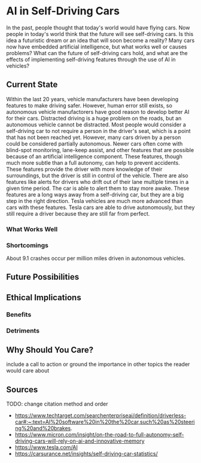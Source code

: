# AI in Self-Driving Cars

In the past, people thought that today's world would have flying cars. Now people in today's world think that the future will see self-driving cars. Is this idea a futuristic dream or an idea that will soon become a reality? Many cars now have embedded artificial intelligence, but what works well or causes problems? What can the future of self-driving cars hold, and what are the effects of implementing self-driving features through the use of AI in vehicles?

## Current State
Within the last 20 years, vehicle manufacturers have been developing features to make driving safer. However, human error still exists, so autonomous vehicle manufactorers have good reason to develop better AI for their cars. Distracted driving is a huge problem on the roads, but an autonomous vehicle cannot be distracted. Most people would consider a self-driving car to not require a person in the driver's seat, which is a point that has not been reached yet. However, many cars driven by a person could be considered partially autonomous. Newer cars often come with blind-spot monitoring, lane-keep assist, and other features that are possible because of an artificial intelligence component. These features, though much more subtle than a full autonomy, can help to prevent accidents. These features provide the driver with more knowledge of their surroundings, but the driver is still in control of the vehicle. There are also features like alerts for drivers who drift out of their lane multiple times in a given time period. The car is able to alert them to stay more awake. These features are a long ways away from a self-driving car, but they are a big step in the right direction. Tesla vehicles are much more advanced than cars with these features. Tesla cars are able to drive autonomously, but they still require a driver because they are still far from perfect. 

### What Works Well


### Shortcomings
About 9.1 crashes occur per million miles driven in autonomous vehicles.

## Future Possibilities

## Ethical Implications
### Benefits
### Detriments

## Why Should You Care?
include a call to action or ground the importance in other topics the reader would care about

## Sources
TODO: change citation method and order
* https://www.techtarget.com/searchenterpriseai/definition/driverless-car#:~:text=AI%20software%20in%20the%20car,such%20as%20steering%20and%20brakes.
* https://www.micron.com/insight/on-the-road-to-full-autonomy-self-driving-cars-will-rely-on-ai-and-innovative-memory
* https://www.tesla.com/AI
* https://carsurance.net/insights/self-driving-car-statistics/
